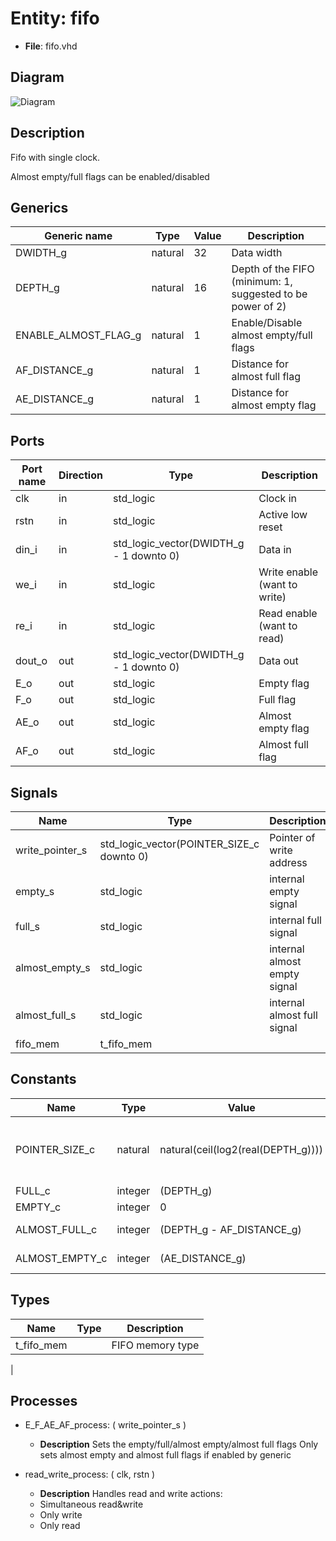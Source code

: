 # Entity: fifo

- **File**: fifo.vhd
## Diagram

![Diagram](fifo.svg "Diagram")
## Description

 Fifo with single clock.
 
 Almost empty/full flags can be enabled/disabled
## Generics

| Generic name         | Type    | Value | Description                                                  |
| -------------------- | ------- | ----- | ------------------------------------------------------------ |
| DWIDTH_g             | natural | 32    |  Data width|
| DEPTH_g              | natural | 16    |  Depth of the FIFO (minimum: 1, suggested to be power of 2)|
| ENABLE_ALMOST_FLAG_g | natural | 1     |  Enable/Disable almost empty/full flags|
| AF_DISTANCE_g        | natural | 1     |  Distance for almost full flag|
| AE_DISTANCE_g        | natural | 1     |  Distance for almost empty flag|
## Ports

| Port name | Direction | Type                                    | Description                   |
| --------- | --------- | --------------------------------------- | ----------------------------- |
| clk       | in        | std_logic                               |  Clock in                     |
| rstn      | in        | std_logic                               |  Active low reset             |
| din_i     | in        | std_logic_vector(DWIDTH_g - 1 downto 0) |  Data in                      |
| we_i      | in        | std_logic                               |  Write enable (want to write) |
| re_i      | in        | std_logic                               |  Read enable (want to read)   |
| dout_o    | out       | std_logic_vector(DWIDTH_g - 1 downto 0) |  Data out                     |
| E_o       | out       | std_logic                               |  Empty flag                   |
| F_o       | out       | std_logic                               |  Full flag                    |
| AE_o      | out       | std_logic                               |  Almost empty flag            |
| AF_o      | out       | std_logic                               |  Almost full flag             |
## Signals

| Name            | Type                                      | Description                    |
| --------------- | ----------------------------------------- | ------------------------------ |
| write_pointer_s | std_logic_vector(POINTER_SIZE_c downto 0) |  Pointer of write address|
| empty_s         | std_logic                                 |  internal empty signal|
| full_s          | std_logic                                 |  internal full signal|
| almost_empty_s  | std_logic                                 |  internal almost empty signal|
| almost_full_s   | std_logic                                 |  internal almost full signal|
| fifo_mem        | t_fifo_mem                                |                                |
## Constants

| Name           | Type    | Value                               | Description                                 |
| -------------- | ------- | ----------------------------------- | ------------------------------------------- |
| POINTER_SIZE_c | natural |  natural(ceil(log2(real(DEPTH_g)))) |  Size of the write pointer (log2 of depth)|
| FULL_c         | integer |  (DEPTH_g)                          |  FIFO end|
| EMPTY_c        | integer |  0                                  |  FIFO start|
| ALMOST_FULL_c  | integer |  (DEPTH_g - AF_DISTANCE_g)          |  FIFO almost full|
| ALMOST_EMPTY_c | integer |  (AE_DISTANCE_g)                    |  FIFO almost empty|
## Types

| Name       | Type | Description        |
| ---------- | ---- | ------------------ |
| t_fifo_mem |      |  FIFO memory type
 |
## Processes
- E_F_AE_AF_process: ( write_pointer_s )
  - **Description**
  Sets the empty/full/almost empty/almost full flags
  Only sets almost empty and almost full flags if enabled by generic
 
- read_write_process: ( clk, rstn )
  - **Description**
  Handles read and write actions:
   * Simultaneous read&write
   * Only write
   * Only read
 
